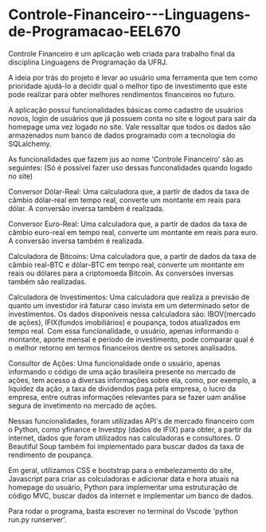 # Controle-Financeiro---Linguagens-de-Programacao-EEL670
Controle Financeiro é um aplicação web criada para trabalho final da disciplina Linguagens de Programação da UFRJ.

A ideia por trás do projeto é levar ao usuário uma ferramenta que tem como prioridade ajudá-lo a decidir qual o melhor tipo de investimento que este pode realizar para obter melhores rendimentos financeiros no futuro.

A aplicação possui funcionalidades básicas como cadastro de usuários novos, login de usuários que já possuem conta no site e logout para sair da homepage uma vez logado no site. Vale ressaltar que todos os dados são armazenados num banco de dados programado com a tecnologia do SQLalchemy.

As funcionalidades que fazem jus ao nome 'Controle Financeiro' são as seguintes: (Só é possível fazer uso dessas funconalidades quando logado no site)

Conversor Dólar-Real: Uma calculadora que, a partir de dados da taxa de câmbio dólar-real em tempo real, converte um montante em reais para dólar. A conversão inversa também é realizada.

Conversor Euro-Real: Uma calculadora que, a partir de dados da taxa de câmbio euro-real em tempo real, converte um montante em reais para euro. A conversão inversa também é realizada.

Calculadora de Bitcoins: Uma calculadora que, a partir de dados da taxa de câmbio real-BTC e dólar-BTC em tempo real, converte um montante em reais ou dólares para a criptomoeda Bitcoin. As conversões inversas também são realizadas.

Calculadora de Investimentos: Uma calculadora que realiza a previsão de quanto um investidor irá faturar caso invista em um determinado setor de investimentos. Os dados disponíveis nessa calculadora são: IBOV(mercado de ações), IFIX(fundos imobiliários) e poupança, todos atualizados em tempo real. Com essa funcionalidade, o usuário, apenas informando o montante, aporte mensal e período de investimento, pode comparar qual é o melhor retorno em termos financeiros dentre os setores analisados.

Consultor de Ações: Uma funcionaldade onde o usuário, apenas informando o código de uma ação brasileira presente no mercado de ações, tem acesso a diversas informações sobre ela, como, por exemplo, a liquidez da ação, a taxa de dividendos paga pela empresa, o lucro da empresa, entre outras informações relevantes para se fazer uam análise segura de invetimento no mercado de ações.

Nessas funcionalidades, foram utilizadas API's de mercado financeiro com o Python, como yfinance e Investpy (dados de IFIX) para obter, a partir da internet, dados que foram utilizados nas calculadoras e consultores. O Beautiful Soup também foi implementado para buscar dados da taxa de rendimento de poupança.

Em geral, utilizamos CSS e bootstrap para o embelezamento do site, Javascript para criar as colculadoras e adicionar data e hora atuais na homepage do usuário, Python para implementar uma estruturação de código MVC, buscar dados da internet e implementar um banco de dados.

Para rodar o programa, basta escrever no terminal do Vscode 'python run.py runserver'.
